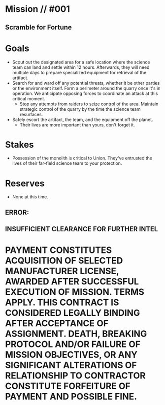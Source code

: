 # Mission // #001
## Scramble for Fortune
# Goals
- Scout out the designated area for a safe location where the science team can land and settle within 12 hours. Afterwards, they will need multiple days to prepare specialized equipment for retrieval of the artifact.
- Search for and ward off any potential threats, whether it be other parties or the environment itself. Form a perimeter around the quarry once it's in operation. We anticipate opposing forces to coordinate an attack at this critical moment.
  - Stop any attempts from raiders to seize control of the area. Maintain strategic control of the quarry by the time the science team resurfaces.
- Safely escort the artifact, the team, and the equipment off the planet.
  - Their lives are more important than yours, don't forget it.

# Stakes
- Possession of the monolith is critical to Union. They've entrusted the lives of their far-field science team to your protection.

# Reserves
- None at this time.

## ERROR:
## INSUFFICIENT CLEARANCE FOR FURTHER INTEL



# PAYMENT CONSTITUTES ACQUISITION OF SELECTED MANUFACTURER LICENSE, AWARDED AFTER SUCCESSFUL EXECUTION OF MISSION. TERMS APPLY. THIS CONTRACT IS CONSIDERED LEGALLY BINDING AFTER ACCEPTANCE OF ASSIGNMENT. DEATH, BREAKING PROTOCOL AND/OR FAILURE OF MISSION OBJECTIVES, OR ANY SIGNIFICANT ALTERATIONS OF RELATIONSHIP TO CONTRACTOR CONSTITUTE FORFEITURE OF PAYMENT AND POSSIBLE FINE.